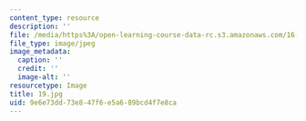 ```yaml
---
content_type: resource
description: ''
file: /media/https%3A/open-learning-course-data-rc.s3.amazonaws.com/16-885j-aircraft-systems-engineering-fall-2005/9e6e73dd73e847f6e5a689bcd4f7e8ca_19.jpg
file_type: image/jpeg
image_metadata:
  caption: ''
  credit: ''
  image-alt: ''
resourcetype: Image
title: 19.jpg
uid: 9e6e73dd-73e8-47f6-e5a6-89bcd4f7e8ca
---
```

